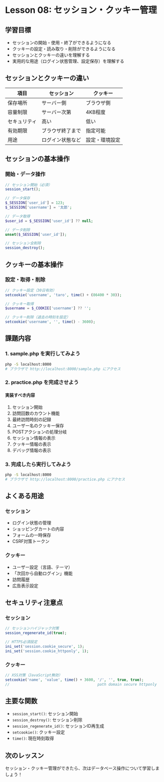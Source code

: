 # Lesson 08: セッション・クッキー管理

## 学習目標
- セッションの開始・使用・終了ができるようになる
- クッキーの設定・読み取り・削除ができるようになる
- セッションとクッキーの違いを理解する
- 実用的な用途（ログイン状態管理、設定保存）を理解する

## セッションとクッキーの違い

| 項目 | セッション | クッキー |
|------|-----------|----------|
| 保存場所 | サーバー側 | ブラウザ側 |
| 容量制限 | サーバー次第 | 4KB程度 |
| セキュリティ | 高い | 低い |
| 有効期限 | ブラウザ終了まで | 指定可能 |
| 用途 | ログイン状態など | 設定・環境設定 |

## セッションの基本操作

### 開始・データ操作
```php
// セッション開始（必須）
session_start();

// データ保存
$_SESSION['user_id'] = 123;
$_SESSION['username'] = '太郎';

// データ取得
$user_id = $_SESSION['user_id'] ?? null;

// データ削除
unset($_SESSION['user_id']);

// セッション全削除
session_destroy();
```

## クッキーの基本操作

### 設定・取得・削除
```php
// クッキー設定（30日有効）
setcookie('username', 'taro', time() + (86400 * 30));

// クッキー取得
$username = $_COOKIE['username'] ?? '';

// クッキー削除（過去の時刻を設定）
setcookie('username', '', time() - 3600);
```

## 課題内容

### 1. sample.php を実行してみよう
```bash
php -S localhost:8000
# ブラウザで http://localhost:8000/sample.php にアクセス
```

### 2. practice.php を完成させよう

#### 実装すべき内容
1. セッション開始
2. 訪問回数のカウント機能
3. 最終訪問時刻の記録
4. ユーザー名のクッキー保存
5. POSTアクションの処理分岐
6. セッション情報の表示
7. クッキー情報の表示
8. デバッグ情報の表示

### 3. 完成したら実行してみよう
```bash
php -S localhost:8000
# ブラウザで http://localhost:8000/practice.php にアクセス
```

## よくある用途

### セッション
- ログイン状態の管理
- ショッピングカートの内容
- フォームの一時保存
- CSRF対策トークン

### クッキー
- ユーザー設定（言語、テーマ）
- 「次回から自動ログイン」機能
- 訪問履歴
- 広告表示設定

## セキュリティ注意点

### セッション
```php
// セッションハイジャック対策
session_regenerate_id(true);

// HTTPS必須設定
ini_set('session.cookie_secure', 1);
ini_set('session.cookie_httponly', 1);
```

### クッキー
```php
// XSS対策（JavaScript無効）
setcookie('name', 'value', time() + 3600, '/', '', true, true);
//                                        path domain secure httponly
```

## 主要な関数
- `session_start()`: セッション開始
- `session_destroy()`: セッション削除
- `session_regenerate_id()`: セッションID再生成
- `setcookie()`: クッキー設定
- `time()`: 現在時刻取得

## 次のレッスン
セッション・クッキー管理ができたら、次はデータベース操作について学習しましょう！
